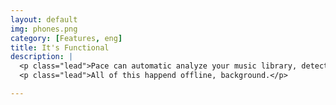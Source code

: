 ```yaml
---
layout: default
img: phones.png
category: [Features, eng]
title: It's Functional
description: |
  <p class="lead">Pace can automatic analyze your music library, detect your pace and select a matching music that motivate you.</p>
  <p class="lead">All of this happend offline, background.</p>

---
```

